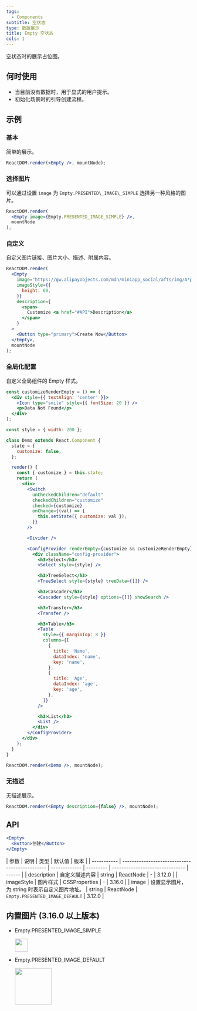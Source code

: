```yaml
---
tags:
  - Components
subtitle: 空状态
type: 数据展示
title: Empty 空状态
cols: 1
---
```


空状态时的展示占位图。

## 何时使用

- 当目前没有数据时，用于显式的用户提示。
- 初始化场景时的引导创建流程。

## 示例

### 基本

简单的展示。

```jsx live
ReactDOM.render(<Empty />, mountNode);
```

### 选择图片

可以通过设置 `image` 为 `Empty.PRESENTED\_IMAGE\_SIMPLE` 选择另一种风格的图片。

```jsx live
ReactDOM.render(
  <Empty image={Empty.PRESENTED_IMAGE_SIMPLE} />,
  mountNode
);
```

### 自定义

自定义图片链接、图片大小、描述、附属内容。

```jsx live
ReactDOM.render(
  <Empty
    image="https://gw.alipayobjects.com/mdn/miniapp_social/afts/img/A*pevERLJC9v0AAAAAAAAAAABjAQAAAQ/original"
    imageStyle={{
      height: 60,
    }}
    description={
      <span>
        Customize <a href="#API">Description</a>
      </span>
    }
  >
    <Button type="primary">Create Now</Button>
  </Empty>,
  mountNode
);
```

### 全局化配置

自定义全局组件的 Empty 样式。

```jsx live
const customizeRenderEmpty = () => (
  <div style={{ textAlign: 'center' }}>
    <Icon type="smile" style={{ fontSize: 20 }} />
    <p>Data Not Found</p>
  </div>
);

const style = { width: 200 };

class Demo extends React.Component {
  state = {
    customize: false,
  };

  render() {
    const { customize } = this.state;
    return (
      <div>
        <Switch
          unCheckedChildren="default"
          checkedChildren="customize"
          checked={customize}
          onChange={(val) => {
            this.setState({ customize: val });
          }}
        />

        <Divider />

        <ConfigProvider renderEmpty={customize && customizeRenderEmpty}>
          <div className="config-provider">
            <h3>Select</h3>
            <Select style={style} />

            <h3>TreeSelect</h3>
            <TreeSelect style={style} treeData={[]} />

            <h3>Cascader</h3>
            <Cascader style={style} options={[]} showSearch />

            <h3>Transfer</h3>
            <Transfer />

            <h3>Table</h3>
            <Table
              style={{ marginTop: 8 }}
              columns={[
                {
                  title: 'Name',
                  dataIndex: 'name',
                  key: 'name',
                },
                {
                  title: 'Age',
                  dataIndex: 'age',
                  key: 'age',
                },
              ]}
            />

            <h3>List</h3>
            <List />
          </div>
        </ConfigProvider>
      </div>
    );
  }
}

ReactDOM.render(<Demo />, mountNode);
```

### 无描述

无描述展示。

```jsx live
ReactDOM.render(<Empty description={false} />, mountNode);
```

## API

```jsx
<Empty>
  <Button>创建</Button>
</Empty>
```

| 参数        | 说明                                           | 类型          | 默认值    | 版本                            |
| ----------- | ---------------------------------------------- | ------------- | --------- | ------------------------------- | ------ |
| description | 自定义描述内容                                 | string        | ReactNode | -                               | 3.12.0 |
| imageStyle  | 图片样式                                       | CSSProperties | -         | 3.16.0                          |
| image       | 设置显示图片，为 string 时表示自定义图片地址。 | string        | ReactNode | `Empty.PRESENTED_IMAGE_DEFAULT` | 3.12.0 |

## 内置图片 (3.16.0 以上版本)

- Empty.PRESENTED_IMAGE_SIMPLE

  <img src="https://user-images.githubusercontent.com/507615/54591679-b0ceb580-4a65-11e9-925c-ad15b4eae93d.png" height="35px"/>

- Empty.PRESENTED_IMAGE_DEFAULT

  <img src="https://user-images.githubusercontent.com/507615/54591670-ac0a0180-4a65-11e9-846c-e55ffce0fe7b.png" height="100px"/>

